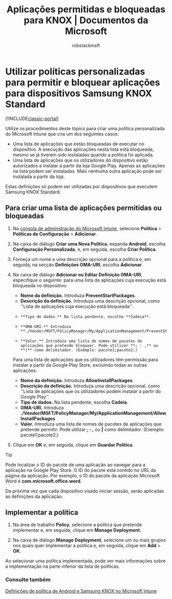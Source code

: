 ﻿---
title: "Aplicações permitidas e bloqueadas para KNOX | Documentos da Microsoft"
description: "Perfil personalizado para criar uma lista de aplicações permitidas e bloqueadas para KNOX."
keywords: 
author: robstackmsft
ms.author: robstack
manager: angrobe
ms.date: 11/02/2016
ms.topic: article
ms.prod: 
ms.service: microsoft-intune
ms.technology: 
ms.assetid: bbc8e0df-7bf3-494e-8bc4-dac59a98ab41
ms.reviewer: chrisbal
ms.suite: ems
ms.custom: intune-classic
translationtype: Human Translation
ms.sourcegitcommit: adf7e2d0f76e63f67b7cf3d26d26df0da0e50bd0
ms.openlocfilehash: 933a47163ccc66a1bab636982ca422c4a704656d
ms.lasthandoff: 03/31/2017



---
# <a name="use-custom-policies-to-allow-and-block-apps-for-samsung-knox-standard-devices"></a>Utilizar políticas personalizadas para permitir e bloquear aplicações para dispositivos Samsung KNOX Standard

[!INCLUDE[classic-portal](../includes/classic-portal.md)]

Utilize os procedimentos deste tópico para criar uma política personalizada do Microsoft Intune que cria um dos seguintes casos:

- Uma lista de aplicações que estão bloqueadas de executar no dispositivo. A execução das aplicações nesta lista está bloqueada, mesmo se já tiverem sido instaladas quando a política foi aplicada.
- Uma lista de aplicações que os utilizadores do dispositivo estão autorizados a instalar a partir da loja Google Play. Apenas as aplicações na lista podem ser instaladas. Mais nenhuma outra aplicação pode ser instalada a partir da loja.

Estas definições só podem ser utilizadas por dispositivos que executem Samsung KNOX Standard.

## <a name="to-create-an-allowed-or-blocked-app-list"></a>Para criar uma lista de aplicações permitidas ou bloqueadas

1. Na [consola de administração do Microsoft Intune](https://manage.microsoft.com/), selecione **Política** &gt; **Políticas de Configuração** &gt; **Adicionar**.
2. Na caixa de diálogo **Criar uma Nova Política**, expanda **Android**, escolha **Configuração Personalizada**, e, em seguida, escolha **Criar Política**.
3. Forneça um nome e uma descrição opcional para a política e, em seguida, na secção **Definições OMA-URI**, escolha **Adicionar**.
4. Na caixa de diálogo **Adicionar ou Editar Definição OMA-URI**, especifique o seguinte: para uma lista de aplicações cuja execução está bloqueada no dispositivo:
    
    - **Nome da definição.** Introduza **PreventStartPackages**.
    - **Descrição da definição.** Introduza uma descrição opcional, como ''Lista de aplicações cuja execução está bloqueada''.
    -     **Tipo de dados.** Na lista pendente, escolha **Cadeia**.
    -     **OMA-URI.** Introduza **./Vendor/MSFT/PolicyManager/My/ApplicationManagement/PreventStartPackages**
    -     **Valor.** Introduza uma lista de nomes de pacotes de aplicações que pretende bloquear. Pode utilizar **; : ,** ou **|** como delimitador. (Exemplo: pacote1;pacote2;)

    Para uma lista de aplicações que os utilizadores têm permissão para instalar a partir da Google Play Store, excluindo todas as outras aplicações:

    - **Nome da definição.** Introduza **AllowInstallPackages**.
    - **Descrição da definição.** Introduza uma descrição opcional, como ''Lista de aplicações que os utilizadores podem instalar a partir do Google Play''.
    - **Tipo de dados.** Na lista pendente, escolha **Cadeia**.
    - **OMA-URI.** Introduza **./Vendor/MSFT/PolicyManager/My/ApplicationManagement/AllowInstallPackages**
    - **Valor.** Introduza uma lista de nomes de pacotes de aplicações que pretende permitir. Pode utilizar **; : ,** ou **|** como delimitador. (Exemplo: pacote1;pacote2;)

4. Clique em **OK** e, em seguida, clique em **Guardar Política**. 

>[!TIP]
> Pode localizar o ID do pacote de uma aplicação ao navegar para a aplicação na Google Play Store. O ID do pacote está contido no URL da página da aplicação. Por exemplo, o ID do pacote da aplicação Microsoft Word é **com.microsoft.office.word**.

Da próxima vez que cada dispositivo visado iniciar sessão, serão aplicadas as definições da aplicação.


## <a name="deploy-the-policy"></a>Implementar a política

1.  Na área de trabalho **Policy**, selecione a política que pretende implementar e, em seguida, clique em **Manage Deployment**.

2.  Na caixa de diálogo **Manage Deployment**, selecione um ou mais grupos nos quais quer implementar a política e, em seguida, clique em **Add** &gt; **OK**.

 
Ao selecionar uma política implementada, pode ver mais informações sobre a implementação na parte inferior da lista de políticas.

### <a name="see-also"></a>Consulte também
[Definições de política de Android e Samsung KNOX no Microsoft Intune](android-policy-settings-in-microsoft-intune.md)

